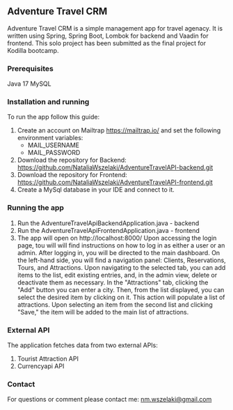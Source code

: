 ## Adventure Travel CRM
Adventure Travel CRM is a simple management app for travel agenacy. It is written using Spring, Spring Boot, Lombok for backend and Vaadin for frontend.
This solo project has been submitted as the final project for Kodilla bootcamp.

### Prerequisites
Java 17
MySQL

### Installation and running
To run the app follow this guide:
1. Create an account on Mailtrap https://mailtrap.io/ and set the following environment variables:
   - MAIL_USERNAME
   - MAIL_PASSWORD
2. Download the repository for Backend: https://github.com/NataliaWszelaki/AdventureTravelAPI-backend.git
3. Download the repository for Frontend: https://github.com/NataliaWszelaki/AdventureTravelAPI-frontend.git
4. Create a MySql database in your IDE and connect to it.

### Running the app
1. Run the AdventureTravelApiBackendApplication.java - backend
2. Run the AdventureTravelApiFrontendApplication.java - frontend
3. The app will open on http://localhost:8000/
Upon accessing the login page, tou will will find instructions on how to log in as either a user or an admin. After logging in, you will be directed to the main dashboard.
On the left-hand side, you will find a navigation panel: Clients, Reservations, Tours, and Attractions. 
Upon navigating to the selected tab, you can add items to the list, edit existing entries, and, in the admin view, delete or deactivate them as necessary.
In the "Attractions" tab, clicking the "Add" button you can enter a city. Then, from the list displayed, you can select the desired item by clicking on it.
This action will populate a list of attractions. Upon selecting an item from the second list and clicking "Save," the item will be added to the main list of attractions.

### External API
The application fetches data from two external APIs:
1. Tourist Attraction API
2. Currencyapi API
   
### Contact
For questions or comment please contact me: nm.wszelaki@gmail.com
